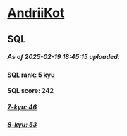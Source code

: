 # [AndriiKot](https://www.codewars.com/users/AndriiKot) 
## SQL

##### As of 2025-02-19 18:45:15 uploaded:

#### SQL rank: 5 kyu

#### SQL score: 242

##### [7-kyu: 46](https://github.com/AndriiKot/SQL__CodeWars/tree/main/kyu-7)

##### [8-kyu: 53](https://github.com/AndriiKot/SQL__CodeWars/tree/main/kyu-8)

